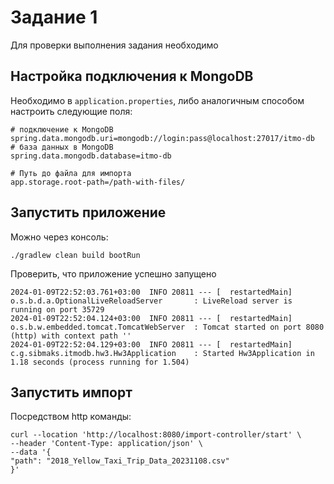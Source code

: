 # Задание 1

Для проверки выполнения задания необходимо

## Настройка подключения к MongoDB
Необходимо в `application.properties`, либо аналогичным способом настроить следующие поля:

```properties
# подключение к MongoDB
spring.data.mongodb.uri=mongodb://login:pass@localhost:27017/itmo-db
# база данных в MongoDB
spring.data.mongodb.database=itmo-db

# Путь до файла для импорта
app.storage.root-path=/path-with-files/
```

## Запустить приложение

Можно через консоль:

```shell
./gradlew clean build bootRun
```

Проверить, что приложение успешно запущено

```shell
2024-01-09T22:52:03.761+03:00  INFO 20811 --- [  restartedMain] o.s.b.d.a.OptionalLiveReloadServer       : LiveReload server is running on port 35729
2024-01-09T22:52:04.124+03:00  INFO 20811 --- [  restartedMain] o.s.b.w.embedded.tomcat.TomcatWebServer  : Tomcat started on port 8080 (http) with context path ''
2024-01-09T22:52:04.129+03:00  INFO 20811 --- [  restartedMain] c.g.sibmaks.itmodb.hw3.Hw3Application    : Started Hw3Application in 1.18 seconds (process running for 1.504)
```

## Запустить импорт

Посредством http команды:

```shell
curl --location 'http://localhost:8080/import-controller/start' \
--header 'Content-Type: application/json' \
--data '{
"path": "2018_Yellow_Taxi_Trip_Data_20231108.csv"
}'
```